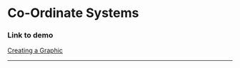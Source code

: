 # Co-Ordinate Systems

### Link to demo

[Creating a Graphic](https://edelprior.github.io/GenerativeCoding/02_Shape/02_02/index.html)

---
